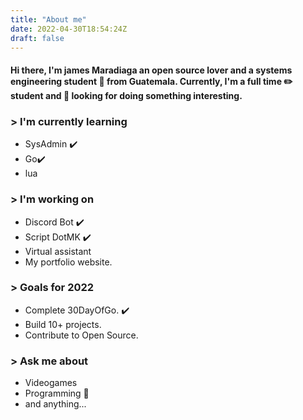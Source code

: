 ```yaml
---
title: "About me"
date: 2022-04-30T18:54:24Z
draft: false
---
```


#### Hi there, I'm james Maradiaga an open source lover and a systems engineering student 🚀 from Guatemala. Currently, I'm a full time ✏️ student and 🔎 looking for doing something interesting.


### > I'm currently learning
- SysAdmin ✔️
- Go✔️
- lua

### > I'm working on 
- Discord Bot ✔️
- Script DotMK ✔️
- Virtual assistant
- My portfolio website.

### > Goals for 2022
- Complete 30DayOfGo. ✔️
- Build 10+ projects.
- Contribute to Open Source.

### > Ask me about
- Videogames 
- Programming 📝
- and anything...
